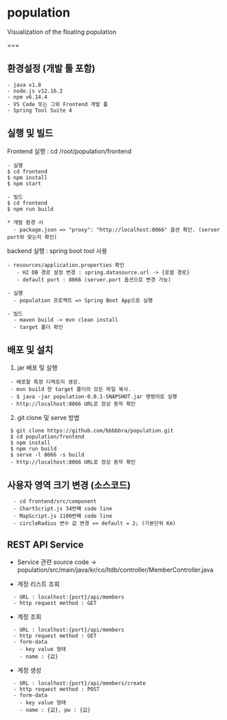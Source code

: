# population
Visualization of the floating population

===

## 환경설정 (개발 툴 포함)
```
- java v1.8 
- node.js v12.16.2
- npm v6.14.4
- VS Code 또는 그외 Frontend 개발 툴
- Spring Tool Suite 4 
```

## 실행 및 빌드

Frontend 실행 : cd /root/population/frontend

```
- 실행
$ cd frontend
$ npm install
$ npm start

- 빌드
$ cd frontend
$ npm run build

* 개발 환경 시
  - package.json => "proxy": "http://localhost:8066" 옵션 확인. (server port와 맞는지 확인)
```

backend 실행 : spring boot tool 사용

```
- resources/application.properties 확인
   - H2 DB 경로 설정 변경 : spring.datasource.url -> {로컬 경로}
   - default port : 8066 (server.port 옵션으로 변경 가능) 

- 실행
  - population 프로젝트 => Spring Boot App으로 실행

- 빌드
  - maven build -> mvn clean install
  - target 폴더 확인
```

## 배포 및 설치

1. jar 배포 및 실행

```
 - 배포할 특정 디렉토리 생성.
 - mvn build 한 target 폴더의 모든 파일 복사.
 - $ java -jar population-0.0.1-SNAPSHOT.jar 명령어로 실행
 - http://localhost:8066 URL로 정상 동작 확인
```

2. git clone 및 serve 방법

```
 $ git clone https://github.com/bbbbbra/population.git
 $ cd population/frontend
 $ npm install
 $ npm run build
 $ serve -l 8066 -s build
 - http://localhost:8066 URL로 정상 동작 확인
```

## 사용자 영역 크기 변경 (소스코드)
```
  - cd frontend/src/component
  - ChartScript.js 34번째 code line
  - MapScript.js 1100번째 code line
  - circleRadius 변수 값 변경 => default = 2; (기본단위 Km)
```

## REST API Service
* Service 관련 source code -> population/src/main/java/kr/co/ltdb/controller/MemberController.java

* 계정 리스트 조회
```
  - URL : localhost:{port}/api/members
  - http request method : GET
```

* 계정 조회
```
  - URL : localhost:{port}/api/members
  - http request method : GET
  - form-data
    - key value 형태
    - name : {값}  
```


* 계정 생성
```
  - URL : localhost:{port}/api/members/create
  - http request method : POST
  - form-data
    - key value 형태
    - name : {값}, pw : {값}
```
